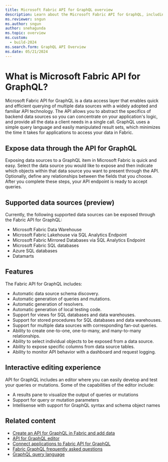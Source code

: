 ```yaml
---
title: Microsoft Fabric API for GraphQL overview
description: Learn about the Microsoft Fabric API for GraphQL, including supported data sources and how to expose them to a GraphQL item.
ms.reviewer: sngun
ms.author: sngun
author: snehagunda
ms.topic: overview
ms.custom:
  - build-2024
ms.search.form: GraphQL API Overview
ms.date: 05/21/2024
---
```


# What is Microsoft Fabric API for GraphQL?

Microsoft Fabric API for GraphQL is a data access layer that enables quick and efficient querying of multiple data sources with a widely adopted and familiar API technology. The API allows you to abstract the specifics of backend data sources so you can concentrate on your application's logic, and provide all the data a client needs in a single call. GraphQL uses a simple query language and easily manipulated result sets, which minimizes the time it takes for applications to access your data in Fabric.

## Expose data through the API for GraphQL

Exposing data sources to a GraphQL item in Microsoft Fabric is quick and easy. Select the data source you would like to expose and then indicate which objects within that data source you want to present through the API. Optionally, define any relationships between the fields that you choose. After you complete these steps, your API endpoint is ready to accept queries.

## Supported data sources (preview)

Currently, the following supported data sources can be exposed through the Fabric API for GraphQL:

- Microsoft Fabric Data Warehouse
- Microsoft Fabric Lakehouse via SQL Analytics Endpoint
- Microsoft Fabric Mirrored Databases via SQL Analytics Endpoint
- Microsoft Fabric SQL databases
- Azure SQL databases
- Datamarts

## Features

The Fabric API for GraphQL includes:

- Automatic data source schema discovery.
- Automatic generation of queries and mutations.
- Automatic generation of resolvers.
- Automatic generation of local testing code.
- Support for views for SQL databases and data warehouses.
- Support for stored procedures for SQL databases and data warehouses.
- Support for multiple data sources with corresponding fan-out queries.
- Ability to create one-to-one, one-to-many, and many-to-many relationships.
- Ability to select individual objects to be exposed from a data source.
- Ability to expose specific columns from data source tables.
- Ability to monitor API behavior with a dashboard and request logging.

## Interactive editing experience

API for GraphQL includes an editor where you can easily develop and test your queries or mutations. Some of the capabilities of the editor include:

- A results pane to visualize the output of queries or mutations
- Support for query or mutation parameters
- Intellisense with support for GraphQL syntax and schema object names

## Related content

- [Create an API for GraphQL in Fabric and add data](get-started-api-graphql.md)
- [API for GraphQL editor](api-graphql-editor.md)
- [Connect applications to Fabric API for GraphQL](connect-apps-api-graphql.md)
- [Fabric GraphQL frequently asked questions](graphql-faq.yml)
- [GraphQL query language](https://graphql.org/learn)
